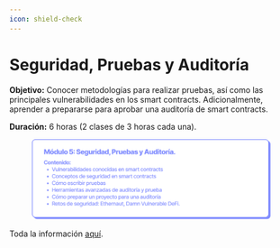 ```yaml
---
icon: shield-check
---
```


# Seguridad, Pruebas y Auditoría

**Objetivo:** Conocer metodologías para realizar pruebas, así como las principales vulnerabilidades en los smart contracts. Adicionalmente, aprender a prepararse para aprobar una auditoría de smart contracts.

**Duración:** 6 horas (2 clases de 3 horas cada una).

<figure><img src="../.gitbook/assets/EDP_mod5.png" alt=""><figcaption></figcaption></figure>

Toda la información [aquí](https://ethkipu.notion.site/Seguridad-Pruebas-y-Auditor-a-075c7aae8b1049539b0fc7f4731c963e?pvs=4).
